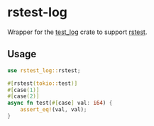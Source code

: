 # rstest-log

Wrapper for the [test_log](https://github.com/d-e-s-o/test-log) crate to support
[rstest](https://github.com/la10736/rstest).

## Usage

```rust
use rstest_log::rstest;

#[rstest(tokio::test)]
#[case(1)]
#[case(2)]
async fn test(#[case] val: i64) {
    assert_eq!(val, val);
}
```
